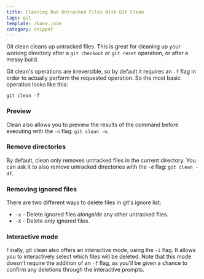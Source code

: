```yaml
---
title: Cleaning Out Untracked Files With Git Clean
tags: git
template: /base.jade
category: snippet
---
```


Git clean cleans up untracked files. This is great for cleaning up your working directory after a `git checkout` or `git reset` operation, or after a messy build.

Git clean's operations are irreversible, so by default it requires an `-f` flag in order to actually perform the requested operation. So the most basic operation looks like this:

```
git clean -f
```

### Preview

Clean also allows you to preview the results of the command before executing with the `-n` flag: `git clean -n`.

### Remove directories

By default, clean only removes untracked files in the current directory. You can ask it to also remove untracked directories with the `-d` flag: `git clean -df`.

### Removing ignored files

There are two different ways to delete files in git's ignore list:

* `-x` - Delete ignored files *alongside* any other untracked files.
* `-X` - Delete *only* ignored files.

### Interactive mode

Finally, git clean also offers an interactive mode, using the `-i` flag. It allows you to interactively select which files will be deleted. Note that this mode doesn't require the addition of an `-f` flag, as you'll be given a chance to confirm any deletions through the interactive prompts.
